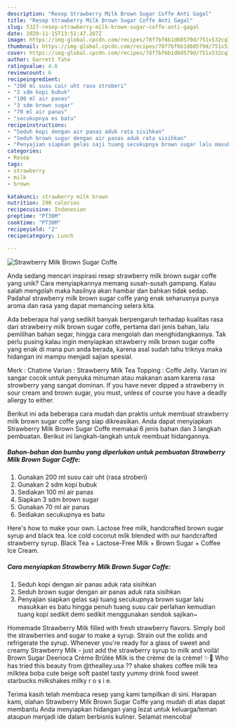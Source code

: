 ```yaml
---
description: "Resep Strawberry Milk Brown Sugar Coffe Anti Gagal"
title: "Resep Strawberry Milk Brown Sugar Coffe Anti Gagal"
slug: 5327-resep-strawberry-milk-brown-sugar-coffe-anti-gagal
date: 2020-11-15T13:51:47.287Z
image: https://img-global.cpcdn.com/recipes/78f7bf6b1d60579d/751x532cq70/strawberry-milk-brown-sugar-coffe-foto-resep-utama.jpg
thumbnail: https://img-global.cpcdn.com/recipes/78f7bf6b1d60579d/751x532cq70/strawberry-milk-brown-sugar-coffe-foto-resep-utama.jpg
cover: https://img-global.cpcdn.com/recipes/78f7bf6b1d60579d/751x532cq70/strawberry-milk-brown-sugar-coffe-foto-resep-utama.jpg
author: Garrett Tate
ratingvalue: 4.6
reviewcount: 6
recipeingredient:
- "200 ml susu cair uht rasa stroberi"
- "2 sdm kopi bubuk"
- "100 ml air panas"
- "3 sdm brown sugar"
- "70 ml air panas"
- "secukupnya es batu"
recipeinstructions:
- "Seduh kopi dengan air panas aduk rata sisihkan"
- "Seduh brown sugar dengan air panas aduk rata sisihkan"
- "Penyajian siapkan gelas saji tuang secukupnya brown sugar lalu masukkan es batu hingga penuh tuang susu cair perlahan kemudian tuang kopi sedikit demi sedikit menggunakan sendok sajikan~"
categories:
- Resep
tags:
- strawberry
- milk
- brown

katakunci: strawberry milk brown 
nutrition: 290 calories
recipecuisine: Indonesian
preptime: "PT38M"
cooktime: "PT30M"
recipeyield: "2"
recipecategory: Lunch

---
```



![Strawberry Milk Brown Sugar Coffe](https://img-global.cpcdn.com/recipes/78f7bf6b1d60579d/751x532cq70/strawberry-milk-brown-sugar-coffe-foto-resep-utama.jpg)

Anda sedang mencari inspirasi resep strawberry milk brown sugar coffe yang unik? Cara menyiapkannya memang susah-susah gampang. Kalau salah mengolah maka hasilnya akan hambar dan bahkan tidak sedap. Padahal strawberry milk brown sugar coffe yang enak seharusnya punya aroma dan rasa yang dapat memancing selera kita.

Ada beberapa hal yang sedikit banyak berpengaruh terhadap kualitas rasa dari strawberry milk brown sugar coffe, pertama dari jenis bahan, lalu pemilihan bahan segar, hingga cara mengolah dan menghidangkannya. Tak perlu pusing kalau ingin menyiapkan strawberry milk brown sugar coffe yang enak di mana pun anda berada, karena asal sudah tahu triknya maka hidangan ini mampu menjadi sajian spesial.

Merk : Chatime Varian : Strawberry Milk Tea Topping : Coffe Jelly. Varian ini sangar cocok untuk penyuka minuman atau makanan asam karena rasa strowberry yang sangat dominan. If you have never dipped a strawberry in sour cream and brown sugar, you must, unless of course you have a deadly allergy to either.


Berikut ini ada beberapa cara mudah dan praktis untuk membuat strawberry milk brown sugar coffe yang siap dikreasikan. Anda dapat menyiapkan Strawberry Milk Brown Sugar Coffe memakai 6 jenis bahan dan 3 langkah pembuatan. Berikut ini langkah-langkah untuk membuat hidangannya.

<!--inarticleads1-->

##### Bahan-bahan dan bumbu yang diperlukan untuk pembuatan Strawberry Milk Brown Sugar Coffe:

1. Gunakan 200 ml susu cair uht (rasa stroberi)
1. Gunakan 2 sdm kopi bubuk
1. Sediakan 100 ml air panas
1. Siapkan 3 sdm brown sugar
1. Gunakan 70 ml air panas
1. Sediakan secukupnya es batu


Here&#39;s how to make your own. Lactose free milk, handcrafted brown sugar syrup and black tea. Ice cold coconut milk blended with our handcrafted strawberry syrup. Black Tea + Lactose-Free Milk + Brown Sugar + Coffee Ice Cream. 

<!--inarticleads2-->

##### Cara menyiapkan Strawberry Milk Brown Sugar Coffe:

1. Seduh kopi dengan air panas aduk rata sisihkan
1. Seduh brown sugar dengan air panas aduk rata sisihkan
1. Penyajian siapkan gelas saji tuang secukupnya brown sugar lalu masukkan es batu hingga penuh tuang susu cair perlahan kemudian tuang kopi sedikit demi sedikit menggunakan sendok sajikan~


Homemade Strawberry Milk filled with fresh strawberry flavors. Simply boil the strawberries and sugar to make a syrup. Strain out the solids and refrigerate the syrup. Whenever you&#39;re ready for a glass of sweet and creamy Strawberry Milk - just add the strawberry syrup to milk and voilà! Brown Sugar Deerioca Crème Brûlée Milk⁠ is the crème de la crème! ✨🙌 Who has tried this beauty from @thealley.usa ?? shake shakes coffee milk tea milktea boba cute beige soft pastel tasty yummy drink food sweet starbucks milkshakes milky r o s i e. 

Terima kasih telah membaca resep yang kami tampilkan di sini. Harapan kami, olahan Strawberry Milk Brown Sugar Coffe yang mudah di atas dapat membantu Anda menyiapkan hidangan yang lezat untuk keluarga/teman ataupun menjadi ide dalam berbisnis kuliner. Selamat mencoba!
